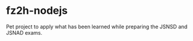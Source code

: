 # fz2h-nodejs
Pet project to apply what has been learned while preparing the JSNSD and JSNAD exams.
